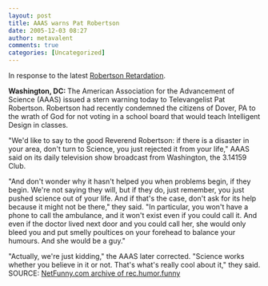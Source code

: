 ```yaml
---
layout: post
title: AAAS warns Pat Robertson
date: 2005-12-03 08:27
author: metavalent
comments: true
categories: [Uncategorized]
---
```

In response to the latest <a href="http://www.cnn.com/2005/US/11/10/religion.robertson.reut/">Robertson Retardation</a>.

<strong>Washington, DC: </strong>The American Association for the Advancement of Science (AAAS) issued a stern warning today to Televangelist Pat Robertson. Robertson had recently condemned the citizens of Dover, PA to the wrath of God for not voting in a school board that would teach Intelligent Design in classes.

"We'd like to say to the good Reverend Robertson: if there is a disaster in your area, don't turn to Science, you just rejected it from your life," AAAS said on its daily television show broadcast from Washington, the 3.14159 Club.

"And don't wonder why it hasn't helped you when problems begin, if they begin. We're not saying they will, but if they do, just remember, you just pushed science out of your life. And if that's the case, don't ask for its help because it might not be there," they said. "In particular, you won't have a phone to call the ambulance, and it won't exist even if you could call it. And even if the doctor lived next door and you could call her, she would only bleed you and put smelly poultices on your forehead to balance your humours. And she would be a guy."

"Actually, we're just kidding," the AAAS later corrected. "Science works whether you believe in it or not. That's what's really cool about it," they said.  SOURCE:
<a href="http://www.netfunny.com/rhf/jokes/05/Nov/science.html">NetFunny.com archive of rec.humor.funny</a>

